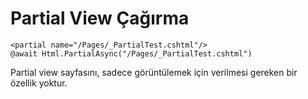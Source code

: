 # Partial View Çağırma



```text
<partial name="/Pages/_PartialTest.cshtml"/>
@await Html.PartialAsync("/Pages/_PartialTest.cshtml")
```

Partial view sayfasını, sadece görüntülemek için verilmesi gereken bir özellik yoktur.

